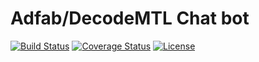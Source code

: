 # Adfab/DecodeMTL Chat bot

[![Build Status](https://travis-ci.com/AdfabConnect/decodebot.svg)](https://travis-ci.org/AdfabConnect/decodebot)
[![Coverage Status](https://coveralls.io/repos/github/AdfabConnect/decodebot/badge.svg?branch=master)](https://coveralls.io/github/AdfabConnect/decodebot?branch=master)
[![License](https://img.shields.io/badge/license-MIT-blue.svg)](https://raw.githubusercontent.com/AdfabConnect/decodebot/master/LICENSE)
